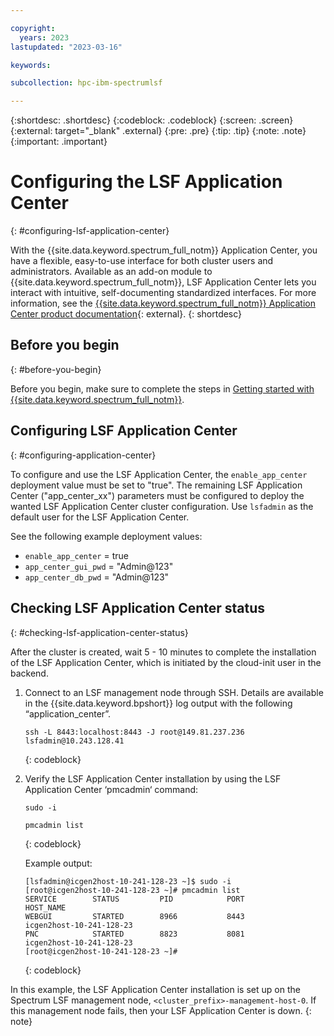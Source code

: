 ```yaml
---

copyright:
  years: 2023
lastupdated: "2023-03-16"

keywords: 

subcollection: hpc-ibm-spectrumlsf

---
```


{:shortdesc: .shortdesc}
{:codeblock: .codeblock}
{:screen: .screen}
{:external: target="_blank" .external}
{:pre: .pre}
{:tip: .tip}
{:note: .note}
{:important: .important}

# Configuring the LSF Application Center
{: #configuring-lsf-application-center}

With the {{site.data.keyword.spectrum_full_notm}} Application Center, you have a flexible, easy-to-use interface for both cluster users and administrators. Available as an add-on module to {{site.data.keyword.spectrum_full_notm}}, LSF Application Center lets you interact with intuitive, self-documenting standardized interfaces. For more information, see the [{{site.data.keyword.spectrum_full_notm}} Application Center product documentation](https://www.ibm.com/docs/en/slac/10.2.0){: external}.
{: shortdesc}

## Before you begin
{: #before-you-begin}

Before you begin, make sure to complete the steps in [Getting started with {{site.data.keyword.spectrum_full_notm}}](/docs/ibm-spectrum-lsf?topic=ibm-spectrum-lsf-getting-started-tutorial).

## Configuring LSF Application Center
{: #configuring-application-center}

To configure and use the LSF Application Center, the `enable_app_center` deployment value must be set to "true". The remaining LSF Application Center ("app_center_xx") parameters must be configured to deploy the wanted LSF Application Center cluster configuration. Use `lsfadmin` as the default user for the LSF Application Center.

See the following example deployment values:

* `enable_app_center` = true
* `app_center_gui_pwd` = "Admin@123"
* `app_center_db_pwd` = "Admin@123"

## Checking LSF Application Center status
{: #checking-lsf-application-center-status}

After the cluster is created, wait 5 - 10 minutes to complete the installation of the LSF Application Center, which is initiated by the cloud-init user in the backend.

1. Connect to an LSF management node through SSH. Details are available in the {{site.data.keyword.bpshort}} log output with the following “application_center”.

    ```
    ssh -L 8443:localhost:8443 -J root@149.81.237.236 lsfadmin@10.243.128.41
    ```
    {: codeblock}

2. Verify the LSF Application Center installation by using the LSF Application Center ‘pmcadmin‘ command:

    ```
    sudo -i

    pmcadmin list
    ```
    {: codeblock}

    Example output:

    ```
    [lsfadmin@icgen2host-10-241-128-23 ~]$ sudo -i
    [root@icgen2host-10-241-128-23 ~]# pmcadmin list
    SERVICE        STATUS         PID            PORT           HOST_NAME      
    WEBGUI         STARTED        8966           8443           icgen2host-10-241-128-23
    PNC            STARTED        8823           8081           icgen2host-10-241-128-23
    [root@icgen2host-10-241-128-23 ~]# 
    ```
    {: codeblock}

In this example, the LSF Application Center installation is set up on the Spectrum LSF management node, `<cluster_prefix>-management-host-0`. If this management node fails, then your LSF Application Center is down.
{: note}
